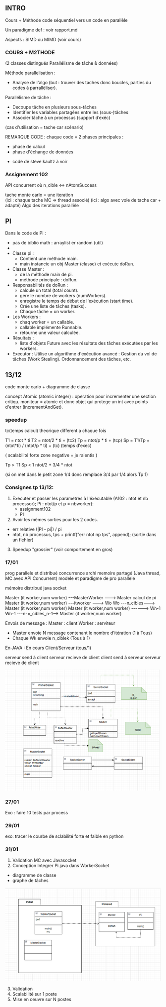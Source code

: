 ## INTRO

Cours + Méthode code séquentiel vers un code en parallèle

Un paradigme def : voir rapport.md

Aspects : SIMD ou MIMD (voir cours)

### COURS + M2THODE

(2 classes distingués Parallélisme de tâche & données)

Méthode parallelisation :
- Analyse de l'algo (but : trouver des taches donc boucles, parties du codes à parrallèliser).

Parallélisme de tâche :
- Decoupe tâche en plusieurs sous-tâches
- Identifier les variables partagées entre les (sous-)tâches 
- Associer tâche à un processus (support d’exéc)

(cas d'utilisation = tache car scénario)

REMARQUE CODE :
chaque code = 2 phases principales : 
- phase de calcul
- phase d'échange de données

+ code de steve kaultz à voir

### Assignement 102

API concurrent où n_cible <=> nAtomSuccess

tache monte carlo = une iteration        
(ici : chaque tache MC => thread associé)
(ici : algo avec vole de tache car + adapté)
Algo des iterations parallèle

## PI

Dans le code de PI : 
- pas de biblio math : arraylist er random (util)
- 
- Classe pi :
    - Contient une méthode main.
    - main instancie un obj Master (classe) et exécute  doRun.
- Classe Master :
    - de la méthode main de pi.
    - méthode principale : doRun.
- Responsabilités de doRun :
    - calcule un total (total count).
    - gére le nombre de workers (numWorkers).
    - enregistre le temps de début de l'exécution (start time).
    - Crée une liste de tâches (tasks).
    - Chaque tâche = un worker.
- Les Workers :
    - chaq worker = un callable.
    - callable implémente Runnable.
    - retourne une valeur calculée.
- Résultats :
    - liste d'objets Future avec les résultats des tâches exécutées par les workers.
- Executor :
Utilise un algorithme d'exécution avancé :
Gestion du vol de tâches (Work Stealing).
Ordonnancement des tâches, etc.

## 13/12

code monte carlo + diagramme de classe

concept Atomic (atomic integer) : operation pour incrementer une section critiqu.
moniteur = atomic et donc objet qui protege un int avec points d'entrer (incrementAndGet).

### speedup

tc(temps calcul) theorique different a chaque fois

T1 = ntot * ti
T2 = ntot/2 * ti + (tc2)
Tp = ntot/p * ti + (tcp)
Sp = T1/Tp  = (ntot*ti) / (ntot/p * ti) + (tc)
(temps d'exec)

( scalabilité forte  zone negative = je ralentis )

Tp > T1
Sp < 1
ntot/2 + 3/4 * ntot

(si on met dans le petit zone 1/4 donc remplace 3/4 par 1/4 alors Tp<T1 Sp > 1)

### Consignes tp 13/12: 

1) Executer et passer les parametres à l'éxécutable (A102 : ntot et nb processor);
   Pi : ntot/p et p = nbworker):
      - assignment102
      - PI 
2) Avoir les mêmes sorties pour les 2 codes.
- err relative (|PI - pi|) / pi
- ntot, nb processus, tps            + printf("err ntot np tps", append); (sortie dans un fichier)
3) Speedup "grossier" (voir comportement en gros)

### 17/01

prog parallele et distribué 
concurrence 
archi memoire partagé
(Java thread, MC avec API Concurrent) modele et paradigme de pro parallele 


mémoire distribué 
java socket 

Master (it worker,num worker) ---MasterWorker ---> Master calcul de pi
Master (it worker,num worker) ---itworker ---> Wo
Wo ---n_cibles---> Master (it worker,num worker)
Master (it worker,num worker) ------> Wn-1
Wn-1 ---n-=_cibles_n-1--> Master (it worker,num worker)


Envois de message : 
Master : client 
Worker : serviteur

* Master envoie N message contenant le nombre d'itération  (1 à Tous)
* Chaque Wk envoie n_ciblek (Tous à 1)

En JAVA : 
En cours Client/Serveur   (tous/1)

serveur send à client
serveur recieve de client 
client send à serveur
serveur recieve de client

![img.png](img.png)

### 27/01 

Exo : faire 10 tests par process 

### 29/01

exo: tracer le courbe de sclabilité forte et faible en python

### 31/01 

1) Validation MC avec Javasocket 
2) Conception Integrer Pi.java dans WorkerSocket 
 - diagramme de classe 
 - graphe de tâches 

![img_1.png](img_1.png)

3) Validation
4) Scalabilité sur 1 poste 
5) Mise en oeuvre sur N postes